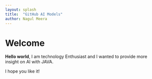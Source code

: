 ```yaml
---
layout: splash
title:  "GitHub AI Models"
author: Nagul Meera
---
```


# Welcome

**Hello world**, I am technology Enthusiast and I wanted to provide more insight on AI with JAVA.

I hope you like it!